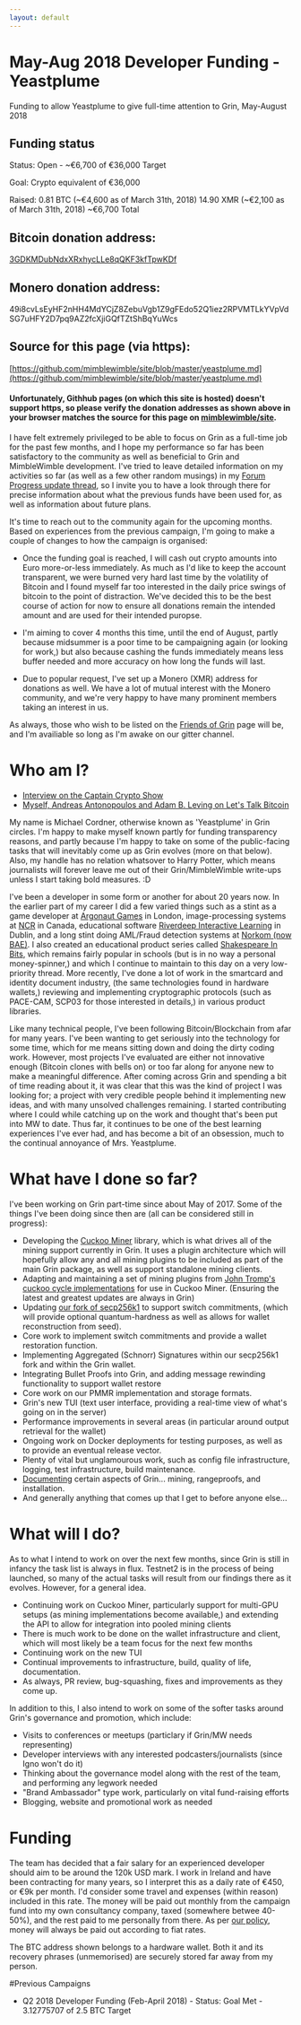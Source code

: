 ```yaml
---
layout: default
---
```


# May-Aug 2018 Developer Funding - Yeastplume

Funding to allow Yeastplume to give full-time attention to Grin, May-August 2018

## Funding status

Status: Open - ~€6,700 of €36,000 Target

Goal: Crypto equivalent of €36,000

Raised: 0.81 BTC (~€4,600 as of March 31th, 2018)
        14.90 XMR (~€2,100 as of March 31th, 2018)
        ~€6,700 Total

## Bitcoin donation address:

[3GDKMDubNdxXRxhycLLe8qQKF3kfTpwKDf](https://blockchain.info/address/3GDKMDubNdxXRxhycLLe8qQKF3kfTpwKDf)

## Monero donation address:
49i8cvLsEyHF2nHH4MdYCjZ8ZebuVgb1Z9gFEdo52Q1iez2RPVMTLkYVpVdSG7uHFY2D7pq9AZ2fcXjiGQfTZtShBqYuWcs

## Source for this page (via https):

[https://github.com/mimblewimble/site/blob/master/yeastplume.md](https://github.com/mimblewimble/site/blob/master/yeastplume.md)

#### Unfortunately, Githhub pages (on which this site is hosted) doesn't support https, so please verify the donation addresses as shown above in your browser matches the source for this page on [mimblewimble/site](https://github.com/mimblewimble/site).

I have felt extremely privileged to be able to focus on Grin as a full-time job for the past few months, and I hope my performance so far has been satisfactory to the community as well as beneficial to Grin and MimbleWimble development. I've tried to leave detailed information on my activities so far (as well as a few other random musings) in my [Forum Progress update thread](https://www.grin-forum.org/t/yeastplume-progress-update-thread-feb-april-2018/93/10), so I invite you to have a look through there for precise information about what the previous funds have been used for, as well as information about future plans.

It's time to reach out to the community again for the upcoming months. Based on experiences from the previous campaign, I'm going to make a couple of changes to how the campaign is organised:

* Once the funding goal is reached, I will cash out crypto amounts into Euro more-or-less immediately. As much as I'd like to keep the account transparent, we were burned very hard last time by the volatility of Bitcoin and I found myself far too interested in the daily price swings of bitcoin to the point of distraction. We've decided this to be the best course of action for now to ensure all donations remain the intended amount and are used for their intended puropse.

* I'm aiming to cover 4 months this time, until the end of August, partly because midsummer is a poor time to be campaigning again (or looking for work,) but also because cashing the funds immediately means less buffer needed and more accuracy on how long the funds will last.

* Due to popular request, I've set up a Monero (XMR) address for donations as well. We have a lot of mutual interest with the Monero community, and we're very happy to have many prominent members taking an interest in us.

As always, those who wish to be listed on the [Friends of Grin](friends.md) page will be, and I'm availiable so long as I'm awake on our gitter channel.

# Who am I?

* [Interview on the Captain Crypto Show](https://www.youtube.com/watch?v=nwi9pMqUBQI)
* [Myself, Andreas Antonopoulos and Adam B. Leving on Let's Talk Bitcoin](https://letstalkbitcoin.com/blog/post/lets-talk-bitcoin-356-privacy-on-the-blockchain-with-mimblewimble)

My name is Michael Cordner, otherwise known as 'Yeastplume' in Grin circles. I'm happy to make myself known partly for funding transparency reasons, and partly because I'm happy to take on some of the public-facing tasks that will inevitably come up as Grin evolves (more on that below). Also, my handle has no relation whatsover to Harry Potter, which means journalists will forever leave me out of their Grin/MimbleWimble write-ups unless I start taking bold measures. :D

I've been a developer in some form or another for about 20 years now. In the earlier part of my career I did a few varied things such as a stint as a game developer at [Argonaut Games](https://en.wikipedia.org/wiki/Argonaut_Games) in London, image-processing systems at [NCR](https://en.wikipedia.org/wiki/NCR_Corporation) in Canada, educational software [Riverdeep Interactive Learning](https://en.wikipedia.org/wiki/Houghton_Mifflin_Harcourt_Learning_Technology) in Dublin, and a long stint doing AML/Fraud detection systems at [Norkom (now BAE)](https://en.wikipedia.org/wiki/BAE_Systems_Applied_Intelligence). I also created an educational product series called [Shakespeare In Bits](http://www.mindconnex.com/site/index.php?option=com_content&view=category&layout=blog&id=7&Itemid=40), which remains fairly popular in schools (but is in no way a personal money-spinner,) and which I continue to maintain to this day on a very low-priority thread. More recently, I've done a lot of work in the smartcard and identity document industry, (the same technologies found in hardware wallets,) reviewing and implementing cryptographic protocols (such as PACE-CAM, SCP03 for those interested in details,) in various product libraries.

Like many technical people, I've been following Bitcoin/Blockchain from afar for many years. I've been wanting to get seriously into the technology for some time, which for me means sitting down and doing the dirty coding work. However, most projects I've evaluated are either not innovative enough (Bitcoin clones with bells on) or too far along for anyone new to make a meaningful difference. After coming across Grin and spending a bit of time reading about it, it was clear that this was the kind of project I was looking for; a project with very credible people behind it implementing new ideas, and with many unsolved challenges remaining. I started contributing where I could while catching up on the work and thought that's been put into MW to date. Thus far, it continues to be one of the best learning experiences I've ever had, and has become a bit of an obsession, much to the continual annoyance of Mrs. Yeastplume.

# What have I done so far?

I've been working on Grin part-time since about May of 2017. Some of the things I've been doing since then are (all can be considered still in progress):

* Developing the [Cuckoo Miner](https://github.com/mimblewimble/cuckoo-miner) library, which is what drives all of the mining support currently in Grin. It uses a plugin architecture which will hopefully allow any and all mining plugins to be included as part of the main Grin package, as well as support standalone mining clients.
* Adapting and maintaining a set of mining plugins from [John Tromp's cuckoo cycle implementations](https://github.com/mimblewimble/cuckoo) for use in Cuckoo Miner. (Ensuring the latest and greatest updates are always in Grin)
* Updating [our fork of secp256k1](https://github.com/mimblewimble/secp256k1-zkp) to support switch commitments, (which will provide optional quantum-hardness as well as allows for wallet reconstruction from seed).
* Core work to implement switch commitments and provide a wallet restoration function.
* Implementing Aggregated (Schnorr) Signatures within our secp256k1 fork and within the Grin wallet.
* Integrating Bullet Proofs into Grin, and adding message rewinding functionality to support wallet restore
* Core work on our PMMR implementation and storage formats.
* Grin's new TUI (text user interface, providing a real-time view of what's going on in the server)
* Performance improvements in several areas (in particular around output retrieval for the wallet)
* Ongoing work on Docker deployments for testing purposes, as well as to provide an eventual release vector.
* Plenty of vital but unglamourous work, such as config file infrastructure, logging, test infrastructure, build maintenance.
* [Documenting](https://github.com/mimblewimble/grin/tree/master/doc) certain aspects of Grin... mining, rangeproofs, and installation.
* And generally anything that comes up that I get to before anyone else...

# What will I do?

As to what I intend to work on over the next few months, since Grin is still in infancy the task list is always in flux. Testnet2 is in the process of being launched, so many of the actual tasks will result from our findings there as it evolves. However, for a general idea.

* Continuing work on Cuckoo Miner, particularly support for multi-GPU setups (as mining implementations become available,) and extending the API to allow for integration into pooled mining clients
* There is much work to be done on the wallet infrastructure and client, which will most likely be a team focus for the next few months
* Continuing work on the new TUI
* Continual improvements to infrastructure, build, quality of life, documentation.
* As always, PR review, bug-squashing, fixes and improvements as they come up.

In addition to this, I also intend to work on some of the softer tasks around Grin's governance and promotion, which include:

* Visits to conferences or meetups (particlary if Grin/MW needs representing)
* Developer interviews with any interested podcasters/journalists (since Igno won't do it)
* Thinking about the governance model along with the rest of the team, and performing any legwork needed
* "Brand Ambassador" type work, particularly on vital fund-raising efforts
* Blogging, website and promotional work as needed

# Funding

The team has decided that a fair salary for an experienced developer should aim to be around the 120k USD mark. I work in Ireland and have been contracting for many years, so I interpret this as a daily rate of €450, or €9k per month. I'd consider some travel and expenses (within reason) included in this rate. The money will be paid out monthly from the campaign fund into my own consultancy company, taxed (somewhere betwee 40-50%), and the rest paid to me personally from there. As per [our policy](funding.md#developer-funding-campaigns), money will always be paid out according to fiat rates.

The BTC address shown belongs to a hardware wallet. Both it and its recovery phrases (unmemorised) are securely stored far away from my person.

#Previous Campaigns

* Q2 2018 Developer Funding (Feb-April 2018) - Status: Goal Met - 3.12775707 of 2.5 BTC Target
